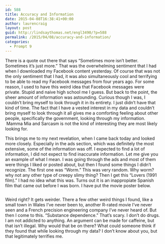 ```yaml
---
id: 588
title: Accuracy and Information
date: 2015-04-08T16:38:41+00:00
author: laurencraig
layout: post
guid: http://lindsaythomas.net/engl3490/?p=588
permalink: /2015/04/08/accuracy-and-information/
categories:
  - Prompt 9
---
```

There is a quote out there that says &#8220;Sometimes more isn&#8217;t better. Sometimes it&#8217;s just more.&#8221; That was the overwhelming sentiment that I had when I downloaded my Facebook content yesterday. Of course that was not the only sentiment that I had, it was also simultaneously cool and terrifying to be able to read my Facebook messages from four years ago. For some reason, I used to have this weird idea that Facebook messages were private. Stupid and naive high school me I guess. But back to the point, the sheer amount of information was astounding. Curious though I was, I couldn&#8217;t bring myself to look through it in its entirety. I just didn&#8217;t have that kind of time. The fact that I have a vested interest in my data and couldn&#8217;t bring myself to look through it all gives me a comforting feeling about other people, specifically the government, looking through my information.  Mamma Mia and Sarcasm is not the kind of interesting they are most likely looking for.

This brings me to my next revelation, when I came back today and looked more closely. Especially in the ads section, which was definitely the most extensive, some of the information was off. I expected to find a lot of information, I did not expect to find inaccurate information. Let me give you an example of what I mean. I was going through the ads and most of them were things I liked or posted about, but then I found some things I didn&#8217;t recognize. The first one was &#8220;Worm.&#8221; This was very random. Why worm? why not any other type of creepy slimy thing? Then I get this &#8220;Lovers (1991 film).&#8221; I had no idea what this was. Turns out it is an inappropiate Spanish film that came out before I was born. I have put the movie poster below.

<img class="aligncenter" src="http://static5.opensubtitles.org/gfx/thumbs/7/1/3/1/0101317.jpg" alt="" />

Weird right? It gets weirder. There a few other weird things I found, like a small town in Wales I&#8217;ve never been to, another R-rated movie I&#8217;ve never seen and a French precision engineering company I&#8217;ve never heard of. But then I come to this. &#8220;Substance dependence.&#8221; That&#8217;s scary. I don&#8217;t do drugs. I am not addicted to anything. An argument can be made for caffeine, but that isn&#8217;t illegal. Why would that be on there? What could someone think if they found that while looking through my data? I don&#8217;t know about you, but that legitimately terrifies me.
